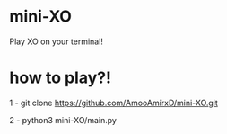 # mini-XO
Play XO on your terminal!
# how to play?!
1 - git clone https://github.com/AmooAmirxD/mini-XO.git

2 - python3 mini-XO/main.py
